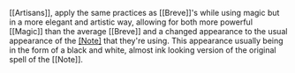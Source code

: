  [[Artisans]], apply the same practices as [[Breve]]'s while using magic but in a more elegant and artistic way, allowing for both more powerful [[Magic]] than the average [[Breve]] and a changed appearance to the usual appearance of the [[Note]](s) that they're using. This appearance usually being in the form of a black and white, almost ink looking version of the original spell of the [[Note]].